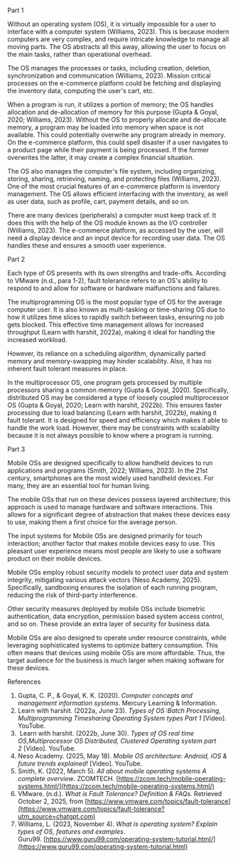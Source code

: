 Part 1

Without an operating system (OS), it is virtually impossible for a user to interface with a computer system (Williams, 2023). This is because modern computers are very complex, and require intricate knowledge to manage all moving parts. The OS abstracts all this away, allowing the user to focus on the main tasks, rather than operational overhead.

The OS manages the processes or tasks, including creation, deletion, synchronization and communication (Williams, 2023). Mission critical processes on the e-commerce platform could be fetching and displaying the inventory data, computing the user's cart, etc.

When a program is run, it utilizes a portion of memory; the OS handles allocation and de-allocation of memory for this purpose (Gupta & Goyal, 2020; Williams, 2023). Without the OS to properly allocate and de-allocate memory, a program may be loaded into memory when space is not available. This could potentially overwrite any program already in memory. On the e-commerce platform, this could spell disaster if a user navigates to a product page while their payment is being processed. If the former overwrites the latter, it may create a complex financial situation.

The OS also manages the computer's file system, including organizing, storing, sharing, retrieving, naming, and protecting files (Williams, 2023). One of the most crucial features of an e-commerce platform is inventory management. The OS allows efficient interfacing with the inventory, as well as user data, such as profile, cart, payment details, and so on.

There are many devices (peripherals) a computer must keep track of. It does this with the help of the OS module known as the I/O controller (Williams, 2023). The e-commerce platform, as accessed by the user, will need a display device and an input device for recording user data. The OS handles these and ensures a smooth user experience.
  
Part 2

Each type of OS presents with its own strengths and trade-offs. According to VMware (n.d., para 1-2), fault tolerance refers to an OS's ability to respond to and allow for software or hardware malfunctions and failures.

The multiprogramming OS is the most popular type of OS for the average computer user. It is also known as multi-tasking or time-sharing OS due to how it utilizes time slices to rapidly switch between tasks, ensuring no job gets blocked. This effective time management allows for increased throughput (Learn with harshit, 2022a), making it ideal for handling the increased workload.

However, its reliance on a scheduling algorithm, dynamically parted memory and memory-swapping may hinder scalability. Also, it has no inherent fault tolerant measures in place.

In the multiprocessor OS, one program gets processed by multiple processors sharing a common memory (Gupta & Goyal, 2020). Specifically, distributed OS may be considered a type of loosely coupled multiprocessor OS (Gupta & Goyal, 2020; Learn with harshit, 2022b). This ensures faster processing due to load balancing (Learn with harshit, 2022b), making it fault tolerant. It is designed for speed and efficiency which makes it able to handle the work load. However, there may be constraints with scalability because it is not always possible to know where a program is running.
  
Part 3

Mobile OSs are designed specifically to allow handheld devices to run applications and programs (Smith, 2022; Williams, 2023). In the 21st century, smartphones are the most widely used handheld devices. For many, they are an essential tool for human living.

The mobile OSs that run on these devices possess layered architecture; this approach is used to manage hardware and software interactions. This allows for a significant degree of abstraction that makes these devices easy to use, making them a first choice for the average person.

The input systems for Mobile OSs are designed primarily for touch interaction; another factor that makes mobile devices easy to use. This pleasant user experience means most people are likely to use a software product on their mobile devices.

Mobile OSs employ robust security models to protect user data and system integrity, mitigating various attack vectors (Neso Academy, 2025). Specifically, sandboxing ensures the isolation of each running program, reducing the risk of third-party interference. 

Other security measures deployed by mobile OSs include biometric authentication, data encryption, permission based system access control, and so on. These provide an extra layer of security for business data.

Mobile OSs are also designed to operate under resource constraints, while leveraging sophisticated systems to optimize battery consumption. This often means that devices using mobile OSs are more affordable. Thus, the target audience for the business is much larger when making software for these devices.

References
1. Gupta, C. P., & Goyal, K. K. (2020). _Computer concepts and management information systems_. Mercury Learning & Information.
2. Learn with harshit. (2022a, June 23). _Types of OS :Batch Processing, Multiprogramming Timesharing Operating System types Part 1_ [Video]. YouTube.
3.  Learn with harshit. (2022b, June 30). _Types of OS real time OS,Multiprocessor OS Distributed, Clustered Operating system part 2_ [Video]. YouTube.
4. Neso Academy. (2025, May 18). _Mobile OS architecture: Android, iOS & future trends explained!_ [Video]. YouTube.
5. Smith, K. (2022, March 5). _All about mobile operating systems A complete overview_. ZCOMTECH. [https://zcom.tech/mobile-operating-systems.html/](https://zcom.tech/mobile-operating-systems.html/)
6. VMware. (n.d.). _What is Fault Tolerance? Definition & FAQs_. Retrieved October 2, 2025, from [https://www.vmware.com/topics/fault-tolerance](https://www.vmware.com/topics/fault-tolerance?utm_source=chatgpt.com)
7. Williams, L. (2023, November 4). _What is operating system? Explain types of OS, features and examples_. Guru99. [https://www.guru99.com/operating-system-tutorial.html/](https://www.guru99.com/operating-system-tutorial.html)